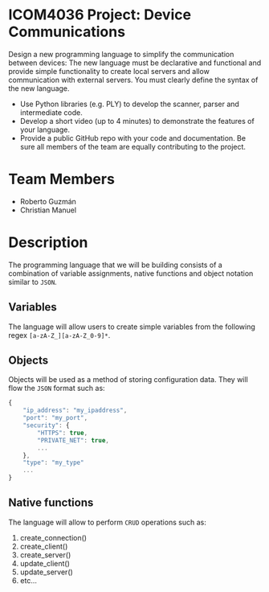 # ICOM4036 Project: Device Communications

Design a new programming language to simplify the communication between
devices: The new language must be declarative and functional and provide
simple functionality to create local servers and allow communication with
external servers. You must clearly define the syntax of the new language.

-  Use Python libraries (e.g. PLY) to develop the scanner, parser and
intermediate code.
- Develop a short video (up to 4 minutes) to demonstrate the features of your
language.
- Provide a public GitHub repo with your code and documentation. Be sure all
members of the team are equally contributing to the project.

# Team Members

- Roberto Guzmán
- Christian Manuel

# Description

The programming language that we will be building consists of a combination of variable assignments, native functions and object notation similar to `JSON`.

## Variables

The language will allow users to create simple variables from the following regex `[a-zA-Z_][a-zA-Z_0-9]*`.

## Objects

Objects will be used as a method of storing configuration data. They will flow the `JSON` format such as:

```JavaScript
{
    "ip_address": "my_ipaddress",
    "port": "my_port",
    "security": {
        "HTTPS": true,
        "PRIVATE_NET": true,
        ...
    },
    "type": "my_type"
    ...
}
```

## Native functions

The language will allow to perform `CRUD` operations such as:

1. create_connection()
2. create_client()
3. create_server()
4. update_client()
5. update_server()
6. etc...

